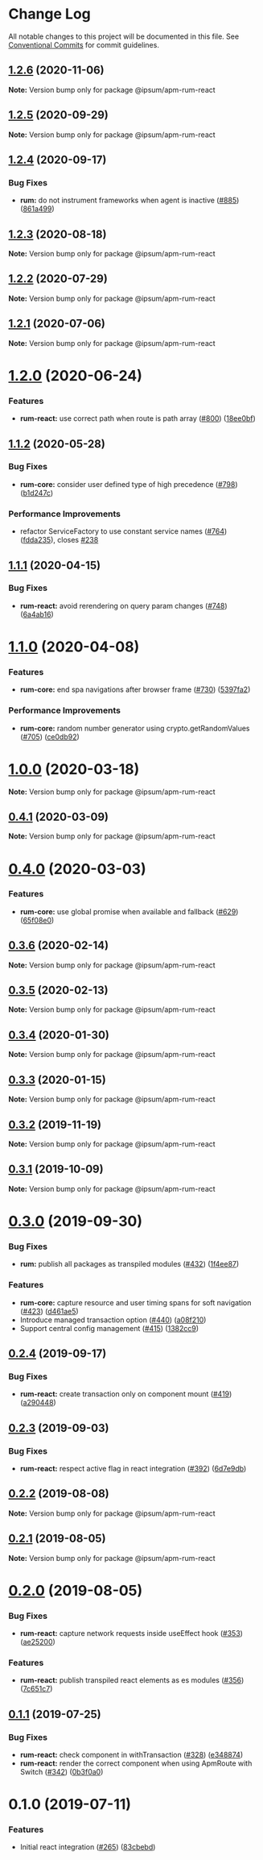 # Change Log

All notable changes to this project will be documented in this file.
See [Conventional Commits](https://conventionalcommits.org) for commit guidelines.

## [1.2.6](https://github.com/elastic/apm-agent-rum-js/compare/@ipsum/apm-rum-react@1.2.5...@ipsum/apm-rum-react@1.2.6) (2020-11-06)

**Note:** Version bump only for package @ipsum/apm-rum-react





## [1.2.5](https://github.com/elastic/apm-agent-rum-js/compare/@ipsum/apm-rum-react@1.2.4...@ipsum/apm-rum-react@1.2.5) (2020-09-29)

**Note:** Version bump only for package @ipsum/apm-rum-react





## [1.2.4](https://github.com/elastic/apm-agent-rum-js/compare/@ipsum/apm-rum-react@1.2.3...@ipsum/apm-rum-react@1.2.4) (2020-09-17)


### Bug Fixes

* **rum:** do not instrument frameworks when agent is inactive ([#885](https://github.com/elastic/apm-agent-rum-js/issues/885)) ([861a499](https://github.com/elastic/apm-agent-rum-js/commit/861a499b0fa6f524e590a2e8368e8e1a2bbac684))





## [1.2.3](https://github.com/elastic/apm-agent-rum-js/compare/@ipsum/apm-rum-react@1.2.2...@ipsum/apm-rum-react@1.2.3) (2020-08-18)

**Note:** Version bump only for package @ipsum/apm-rum-react





## [1.2.2](https://github.com/elastic/apm-agent-rum-js/compare/@ipsum/apm-rum-react@1.2.1...@ipsum/apm-rum-react@1.2.2) (2020-07-29)

**Note:** Version bump only for package @ipsum/apm-rum-react





## [1.2.1](https://github.com/elastic/apm-agent-rum-js/compare/@ipsum/apm-rum-react@1.2.0...@ipsum/apm-rum-react@1.2.1) (2020-07-06)

**Note:** Version bump only for package @ipsum/apm-rum-react





# [1.2.0](https://github.com/elastic/apm-agent-rum-js/compare/@ipsum/apm-rum-react@1.1.2...@ipsum/apm-rum-react@1.2.0) (2020-06-24)


### Features

* **rum-react:** use correct path when route is path array ([#800](https://github.com/elastic/apm-agent-rum-js/issues/800)) ([18ee0bf](https://github.com/elastic/apm-agent-rum-js/commit/18ee0bf28a8896975c940442f67a99e11089f41e))





## [1.1.2](https://github.com/elastic/apm-agent-rum-js/compare/@ipsum/apm-rum-react@1.1.1...@ipsum/apm-rum-react@1.1.2) (2020-05-28)


### Bug Fixes

* **rum-core:** consider user defined type of high precedence ([#798](https://github.com/elastic/apm-agent-rum-js/issues/798)) ([b1d247c](https://github.com/elastic/apm-agent-rum-js/commit/b1d247c3654978187e9491079208c18267161e98))


### Performance Improvements

* refactor ServiceFactory to use constant service names ([#764](https://github.com/elastic/apm-agent-rum-js/issues/764)) ([fdda235](https://github.com/elastic/apm-agent-rum-js/commit/fdda23555b418166727d85f143e84a16079d83e6)), closes [#238](https://github.com/elastic/apm-agent-rum-js/issues/238)





## [1.1.1](https://github.com/elastic/apm-agent-rum-js/compare/@ipsum/apm-rum-react@1.1.0...@ipsum/apm-rum-react@1.1.1) (2020-04-15)


### Bug Fixes

* **rum-react:** avoid rerendering on query param changes ([#748](https://github.com/elastic/apm-agent-rum-js/issues/748)) ([6a4ab16](https://github.com/elastic/apm-agent-rum-js/commit/6a4ab16e283dbed89d05327a6ad068360857e2cb))





# [1.1.0](https://github.com/elastic/apm-agent-rum-js/compare/@ipsum/apm-rum-react@1.0.0...@ipsum/apm-rum-react@1.1.0) (2020-04-08)


### Features

* **rum-core:** end spa navigations after browser frame ([#730](https://github.com/elastic/apm-agent-rum-js/issues/730)) ([5397fa2](https://github.com/elastic/apm-agent-rum-js/commit/5397fa22eb88c080f7a6d07ef5b89dfefc572fb3))


### Performance Improvements

* **rum-core:** random number generator using crypto.getRandomValues ([#705](https://github.com/elastic/apm-agent-rum-js/issues/705)) ([ce0db92](https://github.com/elastic/apm-agent-rum-js/commit/ce0db92d1ba057def0c81595340de4e9e59c4872))





# [1.0.0](https://github.com/elastic/apm-agent-rum-js/compare/@ipsum/apm-rum-react@0.4.1...@ipsum/apm-rum-react@1.0.0) (2020-03-18)

**Note:** Version bump only for package @ipsum/apm-rum-react





## [0.4.1](https://github.com/elastic/apm-agent-rum-js/compare/@ipsum/apm-rum-react@0.4.0...@ipsum/apm-rum-react@0.4.1) (2020-03-09)

**Note:** Version bump only for package @ipsum/apm-rum-react





# [0.4.0](https://github.com/elastic/apm-agent-rum-js/compare/@ipsum/apm-rum-react@0.3.6...@ipsum/apm-rum-react@0.4.0) (2020-03-03)


### Features

* **rum-core:** use global promise when available and fallback ([#629](https://github.com/elastic/apm-agent-rum-js/issues/629)) ([65f08e0](https://github.com/elastic/apm-agent-rum-js/commit/65f08e06d2819a5ba76f476d9a4bc1dfd7fe788b))





## [0.3.6](https://github.com/elastic/apm-agent-rum-js/compare/@ipsum/apm-rum-react@0.3.5...@ipsum/apm-rum-react@0.3.6) (2020-02-14)

**Note:** Version bump only for package @ipsum/apm-rum-react





## [0.3.5](https://github.com/elastic/apm-agent-rum-js/compare/@ipsum/apm-rum-react@0.3.4...@ipsum/apm-rum-react@0.3.5) (2020-02-13)

**Note:** Version bump only for package @ipsum/apm-rum-react





## [0.3.4](https://github.com/elastic/apm-agent-rum-js/compare/@ipsum/apm-rum-react@0.3.3...@ipsum/apm-rum-react@0.3.4) (2020-01-30)

**Note:** Version bump only for package @ipsum/apm-rum-react





## [0.3.3](https://github.com/elastic/apm-agent-rum-js/compare/@ipsum/apm-rum-react@0.3.2...@ipsum/apm-rum-react@0.3.3) (2020-01-15)

**Note:** Version bump only for package @ipsum/apm-rum-react





## [0.3.2](https://github.com/elastic/apm-agent-rum-js/compare/@ipsum/apm-rum-react@0.3.1...@ipsum/apm-rum-react@0.3.2) (2019-11-19)

**Note:** Version bump only for package @ipsum/apm-rum-react





## [0.3.1](https://github.com/elastic/apm-agent-rum-js/compare/@ipsum/apm-rum-react@0.3.0...@ipsum/apm-rum-react@0.3.1) (2019-10-09)

**Note:** Version bump only for package @ipsum/apm-rum-react





# [0.3.0](https://github.com/elastic/apm-agent-rum-js/compare/@ipsum/apm-rum-react@0.2.4...@ipsum/apm-rum-react@0.3.0) (2019-09-30)


### Bug Fixes

* **rum:** publish all packages as transpiled modules ([#432](https://github.com/elastic/apm-agent-rum-js/issues/432)) ([1f4ee87](https://github.com/elastic/apm-agent-rum-js/commit/1f4ee87))


### Features

* **rum-core:** capture resource and user timing spans for soft navigation ([#423](https://github.com/elastic/apm-agent-rum-js/issues/423)) ([d461ae5](https://github.com/elastic/apm-agent-rum-js/commit/d461ae5))
* Introduce managed transaction option ([#440](https://github.com/elastic/apm-agent-rum-js/issues/440)) ([a08f210](https://github.com/elastic/apm-agent-rum-js/commit/a08f210))
* Support central config management ([#415](https://github.com/elastic/apm-agent-rum-js/issues/415)) ([1382cc9](https://github.com/elastic/apm-agent-rum-js/commit/1382cc9))





## [0.2.4](https://github.com/elastic/apm-agent-rum-js/compare/@ipsum/apm-rum-react@0.2.3...@ipsum/apm-rum-react@0.2.4) (2019-09-17)


### Bug Fixes

* **rum-react:** create transaction only on component mount ([#419](https://github.com/elastic/apm-agent-rum-js/issues/419)) ([a290448](https://github.com/elastic/apm-agent-rum-js/commit/a290448))





## [0.2.3](https://github.com/elastic/apm-agent-rum-js/compare/@ipsum/apm-rum-react@0.2.2...@ipsum/apm-rum-react@0.2.3) (2019-09-03)


### Bug Fixes

* **rum-react:** respect active flag in react integration ([#392](https://github.com/elastic/apm-agent-rum-js/issues/392)) ([6d7e9db](https://github.com/elastic/apm-agent-rum-js/commit/6d7e9db))





## [0.2.2](https://github.com/elastic/apm-agent-rum-js/compare/@ipsum/apm-rum-react@0.2.1...@ipsum/apm-rum-react@0.2.2) (2019-08-08)

**Note:** Version bump only for package @ipsum/apm-rum-react





## [0.2.1](https://github.com/elastic/apm-agent-rum-js/compare/@ipsum/apm-rum-react@0.2.0...@ipsum/apm-rum-react@0.2.1) (2019-08-05)

**Note:** Version bump only for package @ipsum/apm-rum-react





# [0.2.0](https://github.com/elastic/apm-agent-rum-js/compare/@ipsum/apm-rum-react@0.1.1...@ipsum/apm-rum-react@0.2.0) (2019-08-05)


### Bug Fixes

* **rum-react:** capture network requests inside useEffect hook ([#353](https://github.com/elastic/apm-agent-rum-js/issues/353)) ([ae25200](https://github.com/elastic/apm-agent-rum-js/commit/ae25200))


### Features

* **rum-react:** publish transpiled react elements as es modules ([#356](https://github.com/elastic/apm-agent-rum-js/issues/356)) ([7c651c7](https://github.com/elastic/apm-agent-rum-js/commit/7c651c7))





## [0.1.1](https://github.com/elastic/apm-agent-rum-js/compare/@ipsum/apm-rum-react@0.1.0...@ipsum/apm-rum-react@0.1.1) (2019-07-25)


### Bug Fixes

* **rum-react:** check component in withTransaction ([#328](https://github.com/elastic/apm-agent-rum-js/issues/328)) ([e348874](https://github.com/elastic/apm-agent-rum-js/commit/e348874))
* **rum-react:** render the correct component when using ApmRoute with Switch ([#342](https://github.com/elastic/apm-agent-rum-js/issues/342)) ([0b3f0a0](https://github.com/elastic/apm-agent-rum-js/commit/0b3f0a0))





# 0.1.0 (2019-07-11)


### Features

* Initial react integration ([#265](https://github.com/elastic/apm-agent-rum-js/issues/265)) ([83cbebd](https://github.com/elastic/apm-agent-rum-js/commit/83cbebd))
